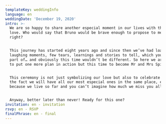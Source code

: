 ```yaml
---
templateKey: weddingInfo
language: en
weddingDate: 'December 19, 2020'
intro: >-
  We are so happy to share another especial moment in our lives with the ones we
  love. Who would say that Bruno would be brave enough to propose to me one day,
  right?


  This journey has started eight years ago and since then we’ve had loads of
  laughing moments, few tears, learnings and stories to tell, which you were
  part of… and obviously this time wouldn’t be different. So here we are, ready
  to put one more plan in action but this time to become Mr and Mrs Spitti :P.


  This ceremony is not just symbolizing our love but also to celebrate life and
  the fact we will have all our most especial ones in the same place, even
  because we live so far and you can’t imagine how much we miss you all.


  Anyway, better later than never! Ready for this one?
invitation: en - invitation
rsvp: en - RSVP
finalPhrase: en - final
---
```

